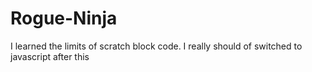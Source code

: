 # Rogue-Ninja
I learned the limits of scratch block code.
I really should of switched to javascript after this
